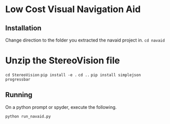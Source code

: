 # Low Cost Visual Navigation Aid

## Installation

Change direction to the folder you extracted the navaid project in.
`cd navaid`

 # Unzip the StereoVision file
`cd StereoVision`
`pip install -e .`
`cd ..`
`pip install simplejson progressbar`

## Running
On a python prompt or spyder, execute the following.

```
python run_navaid.py
```

